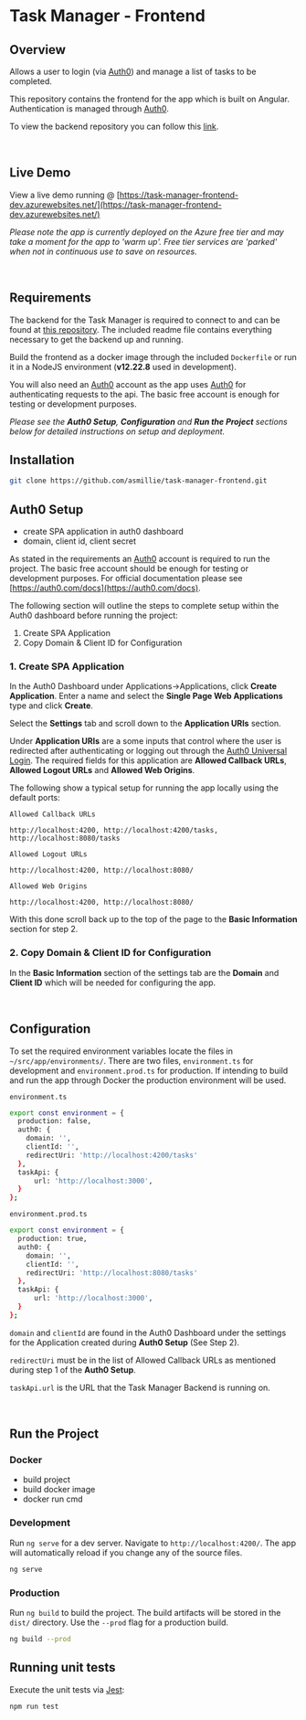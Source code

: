 # Task Manager - Frontend

## Overview

Allows a user to login (via [Auth0](https://auth0.com/)) and manage a list of tasks to be completed.

This repository contains the frontend for the app which is built on Angular. Authentication is managed through [Auth0](https://auth0.com/).

To view the backend repository you can follow this [link](https://github.com/asmillie/task-manager-backend).

<br>

## Live Demo

View a live demo running @ [https://task-manager-frontend-dev.azurewebsites.net/](https://task-manager-frontend-dev.azurewebsites.net/)

_Please note the app is currently deployed on the Azure free tier and may take a moment for the app to 'warm up'. Free tier services are 'parked' when not in continuous use to save on resources._

<br>

## Requirements

The backend for the Task Manager is required to connect to and can be found at [this repository](https://github.com/asmillie/task-manager-backend). The included readme file contains everything necessary to get the backend up and running.

Build the frontend as a docker image through the included `Dockerfile` or run it in a NodeJS environment (**v12.22.8** used in development).

You will also need an [Auth0](https://auth0.com/) account as the app uses [Auth0](https://auth0.com/) for authenticating requests to the api. The basic free account is enough for testing or development purposes. 

*Please see the **Auth0 Setup**, **Configuration** and **Run the Project** sections below for detailed instructions on setup and deployment.*

## Installation

```bash
git clone https://github.com/asmillie/task-manager-frontend.git
```

## Auth0 Setup

- create SPA application in auth0 dashboard
- domain, client id, client secret

As stated in the requirements an [Auth0](https://auth0.com/) account is required to run the project. The basic free account should be enough for testing or development purposes. For official documentation please see [https://auth0.com/docs](https://auth0.com/docs).

The following section will outline the steps to complete setup within the Auth0 dashboard before running the project:

1. Create SPA Application
2. Copy Domain & Client ID for Configuration

### 1. Create SPA Application

In the Auth0 Dashboard under Applications->Applications, click **Create Application**. Enter a name and select the **Single Page Web Applications** type and click **Create**.

Select the **Settings** tab and scroll down to the **Application URIs** section. 

Under **Application URIs** are a some inputs that control where the user is redirected after authenticating or logging out through the [Auth0 Universal Login](https://auth0.com/docs/authenticate/login/auth0-universal-login). The required fields for this application are **Allowed Callback URLs**, **Allowed Logout URLs** and **Allowed Web Origins**.

The following show a typical setup for running the app locally using the default ports:

`Allowed Callback URLs`
```
http://localhost:4200, http://localhost:4200/tasks, http://localhost:8080/tasks
```

`Allowed Logout URLs`
```
http://localhost:4200, http://localhost:8080/
```

`Allowed Web Origins`
```
http://localhost:4200, http://localhost:8080/
```

With this done scroll back up to the top of the page to the **Basic Information** section for step 2.

### 2. Copy Domain & Client ID for Configuration

In the **Basic Information** section of the settings tab are the **Domain** and **Client ID** which will be needed for configuring the app.

<br>

## Configuration

To set the required environment variables locate the files in `~/src/app/environments/`. There are two files, `environment.ts` for development and `environment.prod.ts` for production. If intending to build and run the app through Docker the production environment will be used.

`environment.ts`
```bash
export const environment = {
  production: false,
  auth0: {
    domain: '',
    clientId: '',
    redirectUri: 'http://localhost:4200/tasks'
  },
  taskApi: {
      url: 'http://localhost:3000',
  }
};
```

`environment.prod.ts`
```bash
export const environment = {
  production: true,
  auth0: {
    domain: '',
    clientId: '',
    redirectUri: 'http://localhost:8080/tasks'
  },
  taskApi: {
      url: 'http://localhost:3000',
  }
};
```

`domain` and `clientId` are found in the Auth0 Dashboard under the settings for the Application created during **Auth0 Setup** (See Step 2).

`redirectUri` must be in the list of Allowed Callback URLs as mentioned during step 1 of the **Auth0 Setup**.

`taskApi.url` is the URL that the Task Manager Backend is running on.

<br>

## Run the Project

### **Docker**

- build project
- build docker image
- docker run cmd

### **Development**

Run `ng serve` for a dev server. Navigate to `http://localhost:4200/`. The app will automatically reload if you change any of the source files.

```bash
ng serve
```

### **Production**

Run `ng build` to build the project. The build artifacts will be stored in the `dist/` directory. Use the `--prod` flag for a production build.
```bash
ng build --prod
```

## Running unit tests

Execute the unit tests via [Jest](https://jestjs.io/):

```bash
npm run test
```
